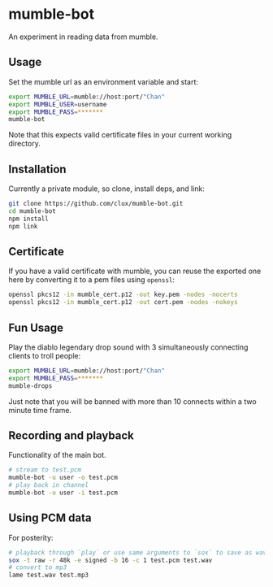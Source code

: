 # mumble-bot
An experiment in reading data from mumble.

## Usage
Set the mumble url as an environment variable and start:

```sh
export MUMBLE_URL=mumble://host:port/"Chan"
export MUMBLE_USER=username
export MUMBLE_PASS=*******
mumble-bot
```

Note that this expects valid certificate files in your current working directory.

## Installation
Currently a private module, so clone, install deps, and link:

```sh
git clone https://github.com/clux/mumble-bot.git
cd mumble-bot
npm install
npm link
```

## Certificate
If you have a valid certificate with mumble, you can reuse the exported one here by converting it to a pem files using `openssl`:

```sh
openssl pkcs12 -in mumble_cert.p12 -out key.pem -nodes -nocerts
openssl pkcs12 -in mumble_cert.p12 -out cert.pem -nodes -nokeys
```

## Fun Usage
Play the diablo legendary drop sound with 3 simultaneously connecting clients to troll people:

```sh
export MUMBLE_URL=mumble://host:port/"Chan"
export MUMBLE_PASS=*******
mumble-drops
```

Just note that you will be banned with more than 10 connects within a two minute time frame.

## Recording and playback
Functionality of the main bot.

```sh
# stream to test.pcm
mumble-bot -u user -o test.pcm
# play back in channel
mumble-bot -u user -i test.pcm
```

## Using PCM data
For posterity:

```sh
# playback through `play` or use same arguments to `sox` to save as wav
sox -t raw -r 48k -e signed -b 16 -c 1 test.pcm test.wav
# convert to mp3
lame test.wav test.mp3
```
